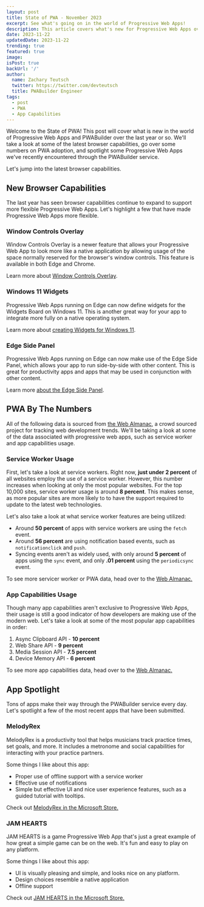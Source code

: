 ```yaml
---
layout: post
title: State of PWA - November 2023
excerpt: See what's going on in the world of Progressive Web Apps!
description: This article covers what's new for Progressive Web Apps over the last year or so - from numbers on adoption to new APIs and more.
date: 2023-11-22
updatedDate: 2023-11-22
trending: true
featured: true
image: 
isPost: true
backUrl: '/'
author:
  name: Zachary Teutsch
  twitter: https://twitter.com/devteutsch
  title: PWABuilder Engineer
tags:
  - post
  - PWA
  - App Capabilities
---
```


Welcome to the State of PWA! This post will cover what is new in the world of Progressive Web Apps and PWABuilder over the last year or so. We'll take a look at some of the latest browser capabilities, go over some numbers on PWA adoption, and spotlight some Progressive Web Apps we've recently encountered through the PWABuilder service.

Let's jump into the latest browser capabilities.

## New Browser Capabilities

The last year has seen browser capabilities continue to expand to support more flexible Progressive Web Apps. Let's highlight a few that have made Progressive Web Apps more flexible.

### Window Controls Overlay

Window Controls Overlay is a newer feature that allows your Progressive Web App to look more like a native application by allowing usage of the space normally reserved for the browser's window controls. This feature is available in both Edge and Chrome.

Learn more about [Window Controls Overlay](https://learn.microsoft.com/en-us/microsoft-edge/progressive-web-apps-chromium/how-to/window-controls-overlay).

### Windows 11 Widgets 

Progressive Web Apps running on Edge can now define widgets for the Widgets Board on Windows 11. This is another great way for your app to integrate more fully on a native operating system.

Learn more about [creating Widgets for Windows 11](https://learn.microsoft.com/en-us/microsoft-edge/progressive-web-apps-chromium/how-to/widgets).

### Edge Side Panel

Progressive Web Apps running on Edge can now make use of the Edge Side Panel, which allows your app to run side-by-side with other content. This is great for productivity apps and apps that may be used in conjunction with other content.

Learn more [about the Edge Side Panel](https://learn.microsoft.com/en-us/microsoft-edge/progressive-web-apps-chromium/how-to/sidebar).

## PWA By The Numbers

All of the following data is sourced from [the Web Almanac](https://almanac.httparchive.org/en/2022/), a crowd sourced project for tracking web development trends. We'll be taking a look at some of the data associated with progressive web apps, such as service worker and app capabilities usage.

### Service Worker Usage

First, let's take a look at service workers. Right now, **just under 2 percent** of all websites employ the use of a service worker. However, this number increases when looking at only the most popular websites. For the top 10,000 sites, service worker usage is around **8 percent**. This makes sense, as more popular sites are more likely to to have the support required to update to the latest web technologies.

Let's also take a look at what service worker features are being utilized:

* Around **50 percent** of apps with service workers are using the `fetch` event.
* Around **56 percent** are using notification based events, such as `notificationclick` and `push`.
* Syncing events aren't as widely used, with only around **5 percent** of apps using the `sync` event, and only **.01 percent** using the `periodicsync` event.

To see more servicer worker or PWA data, head over to the [Web Almanac.](https://almanac.httparchive.org/en/2022/pwa)

### App Capabilities Usage

Though many app capabilities aren't exclusive to Progressive Web Apps, their usage is still a good indicator of how developers are making use of the modern web. Let's take a look at some of the most popular app capabilities in order:

1. Async Clipboard API - **10 percent**
2. Web Share API - **9 percent**
3. Media Session API - **7.5 percent**
4. Device Memory API - **6 percent**

To see more app capabilities data, head over to the [Web Almanac.](https://almanac.httparchive.org/en/2022/capabilities)

## App Spotlight

Tons of apps make their way through the PWABuilder service every day. Let's spotlight a few of the most recent apps that have been submitted.

### MelodyRex

MelodyRex is a productivity tool that helps musicians track practice times, set goals, and more. It includes a metronome and social capabilities for interacting with your practice partners.

Some things I like about this app:

* Proper use of offline support with a service worker
* Effective use of notifications
* Simple but effective UI and nice user experience features, such as a guided tutorial with tooltips.

Check out [MelodyRex in the Microsoft Store.](https://apps.microsoft.com/detail/9NH3T38RCBT5)

### JAM HEARTS

JAM HEARTS is a game Progressive Web App that's just a great example of how great a simple game can be on the web. It's fun and easy to play on any platform.

Some things I like about this app:

* UI is visually pleasing and simple, and looks nice on any platform.
* Design choices resemble a native application
* Offline support

Check out [JAM HEARTS in the Microsoft Store.](https://apps.microsoft.com/detail/jam-hearts/9NZXCZHV095C)